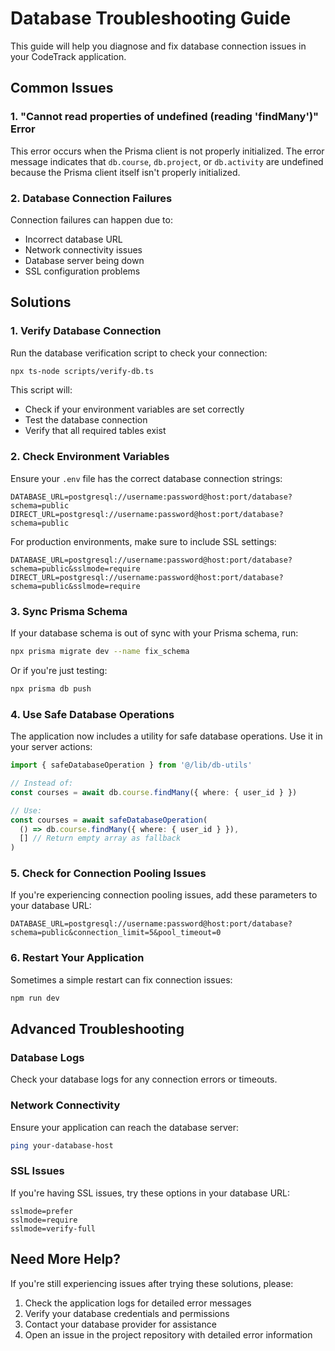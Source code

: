 # Database Troubleshooting Guide

This guide will help you diagnose and fix database connection issues in your CodeTrack application.

## Common Issues

### 1. "Cannot read properties of undefined (reading 'findMany')" Error

This error occurs when the Prisma client is not properly initialized. The error message indicates that `db.course`, `db.project`, or `db.activity` are undefined because the Prisma client itself isn't properly initialized.

### 2. Database Connection Failures

Connection failures can happen due to:
- Incorrect database URL
- Network connectivity issues
- Database server being down
- SSL configuration problems

## Solutions

### 1. Verify Database Connection

Run the database verification script to check your connection:

```bash
npx ts-node scripts/verify-db.ts
```

This script will:
- Check if your environment variables are set correctly
- Test the database connection
- Verify that all required tables exist

### 2. Check Environment Variables

Ensure your `.env` file has the correct database connection strings:

```
DATABASE_URL=postgresql://username:password@host:port/database?schema=public
DIRECT_URL=postgresql://username:password@host:port/database?schema=public
```

For production environments, make sure to include SSL settings:

```
DATABASE_URL=postgresql://username:password@host:port/database?schema=public&sslmode=require
DIRECT_URL=postgresql://username:password@host:port/database?schema=public&sslmode=require
```

### 3. Sync Prisma Schema

If your database schema is out of sync with your Prisma schema, run:

```bash
npx prisma migrate dev --name fix_schema
```

Or if you're just testing:

```bash
npx prisma db push
```

### 4. Use Safe Database Operations

The application now includes a utility for safe database operations. Use it in your server actions:

```typescript
import { safeDatabaseOperation } from '@/lib/db-utils'

// Instead of:
const courses = await db.course.findMany({ where: { user_id } })

// Use:
const courses = await safeDatabaseOperation(
  () => db.course.findMany({ where: { user_id } }),
  [] // Return empty array as fallback
)
```

### 5. Check for Connection Pooling Issues

If you're experiencing connection pooling issues, add these parameters to your database URL:

```
DATABASE_URL=postgresql://username:password@host:port/database?schema=public&connection_limit=5&pool_timeout=0
```

### 6. Restart Your Application

Sometimes a simple restart can fix connection issues:

```bash
npm run dev
```

## Advanced Troubleshooting

### Database Logs

Check your database logs for any connection errors or timeouts.

### Network Connectivity

Ensure your application can reach the database server:

```bash
ping your-database-host
```

### SSL Issues

If you're having SSL issues, try these options in your database URL:

```
sslmode=prefer
sslmode=require
sslmode=verify-full
```

## Need More Help?

If you're still experiencing issues after trying these solutions, please:

1. Check the application logs for detailed error messages
2. Verify your database credentials and permissions
3. Contact your database provider for assistance
4. Open an issue in the project repository with detailed error information 
